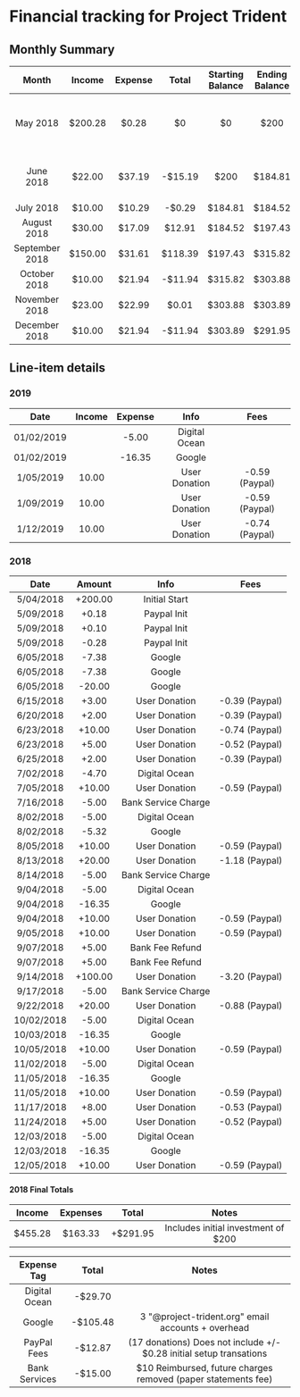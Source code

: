 # Financial tracking for Project Trident

## Monthly Summary
| Month | Income | Expense | Total | Starting Balance | Ending Balance | Individual Donations | Additional Notes
|:---:|:---:|:---:|:---:|:---:|:---:|:---:|:---:|
|May 2018 | $200.28 | $0.28 | $0 | $0 | $200 | 2 | Starting balance with Paypal setup
|June 2018 | $22.00 | $37.19 | -$15.19 | $200 | $184.81 | 5 | Initial google account setup
|July 2018 | $10.00 | $10.29 | -$0.29 | $184.81 | $184.52 | 1 |
|August 2018 | $30.00 | $17.09 | $12.91 | $184.52 | $197.43 | 2 |
|September 2018 | $150.00 | $31.61 | $118.39 | $197.43 | $315.82 | 4 |
|October 2018 | $10.00 | $21.94 | -$11.94 | $315.82 | $303.88 | 1 |
|November 2018 | $23.00 | $22.99 | $0.01 | $303.88 | $303.89 | 3 |
|December 2018 | $10.00 | $21.94 | -$11.94 | $303.89 | $291.95 | 1 |


## Line-item details

### 2019
| Date | Income | Expense | Info | Fees |
|:---:|:---:|:---:|:---:|:---:|
|01/02/2019| | -5.00 | Digital Ocean | |
|01/02/2019| | -16.35 | Google | |
|1/05/2019| 10.00 | | User Donation | -0.59 (Paypal) |
|1/09/2019| 10.00 | | User Donation | -0.59 (Paypal) |
|1/12/2019| 10.00 | | User Donation | -0.74 (Paypal) |

### 2018
| Date | Amount | Info | Fees |
|:---:|:---:|:---:|:---:|
|5/04/2018| +200.00 | Initial Start | |
|5/09/2018| +0.18 | Paypal Init | |
|5/09/2018| +0.10 | Paypal Init | |
|5/09/2018| -0.28 | Paypal Init | |
|6/05/2018| -7.38 | Google | |
|6/05/2018| -7.38 | Google | |
|6/05/2018| -20.00 | Google | |
|6/15/2018| +3.00 | User Donation | -0.39 (Paypal) |
|6/20/2018| +2.00 | User Donation | -0.39 (Paypal) |
|6/23/2018| +10.00 | User Donation | -0.74 (Paypal) |
|6/23/2018| +5.00 | User Donation | -0.52 (Paypal) |
|6/25/2018| +2.00 | User Donation | -0.39 (Paypal) |
|7/02/2018| -4.70 | Digital Ocean | |
|7/05/2018| +10.00 | User Donation | -0.59 (Paypal) |
|7/16/2018| -5.00 | Bank Service Charge | |
|8/02/2018| -5.00 | Digital Ocean | |
|8/02/2018| -5.32 | Google | |
|8/05/2018| +10.00 | User Donation | -0.59 (Paypal) |
|8/13/2018| +20.00 | User Donation | -1.18 (Paypal) |
|8/14/2018| -5.00 | Bank Service Charge | |
|9/04/2018| -5.00 | Digital Ocean | |
|9/04/2018| -16.35 | Google | |
|9/04/2018| +10.00 | User Donation | -0.59 (Paypal) |
|9/05/2018| +10.00 | User Donation | -0.59 (Paypal) |
|9/07/2018| +5.00 | Bank Fee Refund | |
|9/07/2018| +5.00 | Bank Fee Refund | |
|9/14/2018| +100.00 | User Donation | -3.20 (Paypal) |
|9/17/2018| -5.00 | Bank Service Charge | |
|9/22/2018| +20.00 | User Donation | -0.88 (Paypal) |
|10/02/2018| -5.00 | Digital Ocean | |
|10/03/2018| -16.35 | Google | |
|10/05/2018| +10.00 | User Donation | -0.59 (Paypal) |
|11/02/2018| -5.00 | Digital Ocean | |
|11/05/2018| -16.35 | Google | |
|11/05/2018| +10.00 | User Donation | -0.59 (Paypal) |
|11/17/2018| +8.00 | User Donation | -0.53 (Paypal) |
|11/24/2018| +5.00 | User Donation | -0.52 (Paypal) |
|12/03/2018| -5.00 | Digital Ocean | |
|12/03/2018| -16.35 | Google | |
|12/05/2018| +10.00 | User Donation | -0.59 (Paypal) |

#### 2018 Final Totals
| Income | Expenses | Total | Notes |
|:---:|:---:|:---:|:---:|
| $455.28 | $163.33 | +$291.95 | Includes initial investment of $200

| Expense Tag | Total | Notes
|:---:|:---:|:---:|
|Digital Ocean| -$29.70 |
|Google| -$105.48 | 3 "@project-trident.org" email accounts + overhead
|PayPal Fees| -$12.87 | (17 donations) Does not include +/- $0.28 initial setup transations
|Bank Services| -$15.00 | $10 Reimbursed, future charges removed (paper statements fee)
